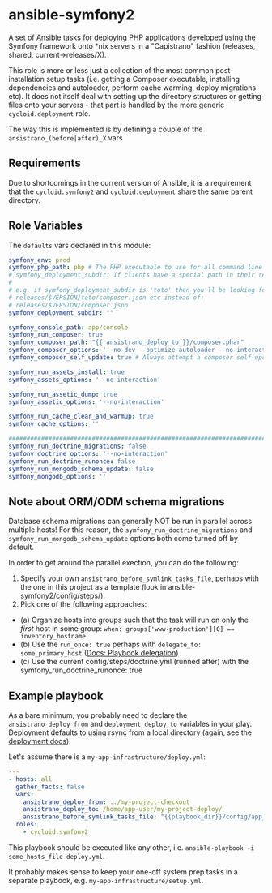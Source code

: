 ansible-symfony2
================

A set of [Ansible](http://docs.ansible.com/) tasks for deploying PHP applications developed using the Symfony framework onto *nix servers in a "Capistrano" fashion (releases, shared, current->releases/X).

This role is more or less just a collection of the most common post-installation setup tasks (i.e. getting a Composer executable, installing dependencies and autoloader, perform cache warming, deploy migrations etc). It does not itself deal with setting up the directory structures or getting files onto your servers - that part is handled by the more generic `cycloid.deployment` role.

The way this is implemented is by defining a couple of the `ansistrano_(before|after)_X` vars 

Requirements
------------

Due to shortcomings in the current version of Ansible, it __is__ a requirement that the `cycloid.symfony2` and `cycloid.deployment` share the same parent directory.

Role Variables
--------------

The `defaults` vars declared in this module:

```YAML
symfony_env: prod
symfony_php_path: php # The PHP executable to use for all command line tasks
# symfony_deployment_subdir: If clients have a special path in their release folder.
#
# e.g. if symfony_deployment_subdir is 'toto' then you'll be looking for:
# releases/$VERSION/toto/composer.json etc instead of:
# releases/$VERSION/composer.json
symfony_deployment_subdir: ""

symfony_console_path: app/console
symfony_run_composer: true
symfony_composer_path: "{{ ansistrano_deploy_to }}/composer.phar"
symfony_composer_options: '--no-dev --optimize-autoloader --no-interaction'
symfony_composer_self_update: true # Always attempt a composer self-update

symfony_run_assets_install: true
symfony_assets_options: '--no-interaction'

symfony_run_assetic_dump: true
symfony_assetic_options: '--no-interaction'

symfony_run_cache_clear_and_warmup: true
symfony_cache_options: ''

###############################################################################
symfony_run_doctrine_migrations: false
symfony_doctrine_options: '--no-interaction'
symfony_run_doctrine_runonce: false
symfony_run_mongodb_schema_update: false
symfony_mongodb_options: ''
```

Note about ORM/ODM schema migrations
------------------------------------

Database schema migrations can generally NOT be run in parallel across multiple hosts! For this reason, the `symfony_run_doctrine_migrations` and `symfony_run_mongodb_schema_update` options both come turned off by default.

In order to get around the parallel exection, you can do the following:

1. Specify your own `ansistrano_before_symlink_tasks_file`, perhaps with the one in this project as a template (look in ansible-symfony2/config/steps/).
2. Pick one of the following approaches:
  - (a) Organize hosts into groups such that the task will run on only the _first_ host in some group:
    `when: groups['www-production'][0] == inventory_hostname`
  - (b) Use the `run_once: true` perhaps with `delegate_to: some_primary_host` ([Docs: Playbook delegation](http://docs.ansible.com/ansible/playbooks_delegation.html#run-once))
  - (c) Use the current config/steps/doctrine.yml (runned after) with the symfony_run_doctrine_runonce: true

Example playbook
----------------

As a bare minimum, you probably need to declare the `ansistrano_deploy_from` and `deployment_deploy_to` variables in your play. Deployment defaults to using rsync from a local directory (again, see the [deployment docs](https://github.com/deployment/deploy)).

Let's assume there is a `my-app-infrastructure/deploy.yml`:
```YAML
---
- hosts: all
  gather_facts: false
  vars:
    ansistrano_deploy_from: ../my-project-checkout
    ansistrano_deploy_to: /home/app-user/my-project-deploy/
    ansistrano_before_symlink_tasks_file: "{{playbook_dir}}/config/app_specific_setup.yml"
  roles:
    - cycloid.symfony2
```

This playbook should be executed like any other, i.e. `ansible-playbook -i some_hosts_file deploy.yml`.

It probably makes sense to keep your one-off system prep tasks in a separate playbook, e.g. `my-app-infrastructure/setup.yml`.
